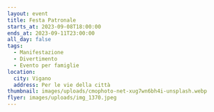 ```yaml
---
layout: event
title: Festa Patronale
starts_at: 2023-09-08T18:00:00
ends_at: 2023-09-11T23:00:00
all_day: false
tags:
  - Manifestazione
  - Divertimento
  - Evento per famiglie
location:
  city: Vigano
  address: Per le vie della città
thumbnail: images/uploads/cmophoto-net-xug7wn6bh4i-unsplash.webp
flyer: images/uploads/img_1370.jpeg
---
```


